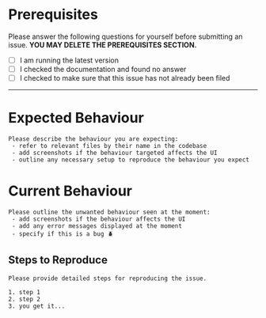 # Prerequisites

Please answer the following questions for yourself before submitting an issue. **YOU MAY DELETE THE PREREQUISITES SECTION.**

- [ ] I am running the latest version
- [ ] I checked the documentation and found no answer
- [ ] I checked to make sure that this issue has not already been filed
<hr>

# Expected Behaviour

```
Please describe the behaviour you are expecting:
 - refer to relevant files by their name in the codebase
 - add screenshots if the behaviour targeted affects the UI
 - outline any necessary setup to reproduce the behaviour you expect
```

# Current Behaviour

```
Please outline the unwanted behaviour seen at the moment:
 - add screenshots if the behaviour affects the UI
 - add any error messages displayed at the moment
 - specify if this is a bug 🪲
```

## Steps to Reproduce
```
Please provide detailed steps for reproducing the issue.

1. step 1
2. step 2
3. you get it...
```
